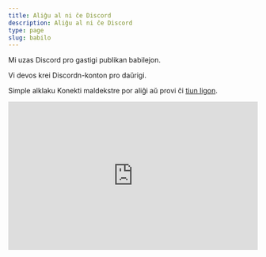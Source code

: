```yaml
---
title: Aliĝu al ni ĉe Discord
description: Aliĝu al ni ĉe Discord
type: page
slug: babilo
---
```


Mi uzas Discord pro gastigi publikan babilejon.

Vi devos krei Discordn-konton pro daŭrigi.

Simple alklaku Konekti maldekstre por aliĝi aŭ provi ĉi [tiun ligon](https://listcord.org/eo/servilo/gdc).

<iframe src="https://discordapp.com/widget?id=608242475043389480&theme=dark" width="100%" height="300" allowtransparency="true" frameborder="0" sandbox="allow-popups allow-popups-to-escape-sandbox allow-same-origin allow-scripts"></iframe>
